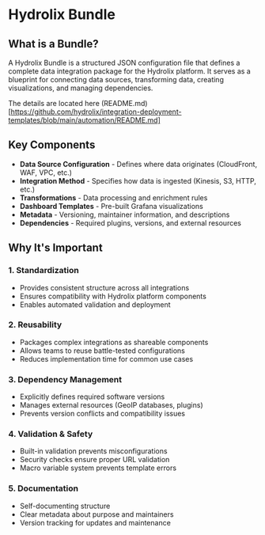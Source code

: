 # Hydrolix Bundle

## What is a Bundle?

A Hydrolix Bundle is a structured JSON configuration file that defines a complete data integration package for the Hydrolix platform.
It serves as a blueprint for connecting data sources, transforming data, creating visualizations, and managing dependencies.

The details are located here (README.md)[https://github.com/hydrolix/integration-deployment-templates/blob/main/automation/README.md]

## Key Components

- **Data Source Configuration** - Defines where data originates (CloudFront, WAF, VPC, etc.)
- **Integration Method** - Specifies how data is ingested (Kinesis, S3, HTTP, etc.)
- **Transformations** - Data processing and enrichment rules
- **Dashboard Templates** - Pre-built Grafana visualizations
- **Metadata** - Versioning, maintainer information, and descriptions
- **Dependencies** - Required plugins, versions, and external resources

## Why It's Important

### 1. **Standardization**
- Provides consistent structure across all integrations
- Ensures compatibility with Hydrolix platform components
- Enables automated validation and deployment

### 2. **Reusability** 
- Packages complex integrations as shareable components
- Allows teams to reuse battle-tested configurations
- Reduces implementation time for common use cases

### 3. **Dependency Management**
- Explicitly defines required software versions
- Manages external resources (GeoIP databases, plugins)
- Prevents version conflicts and compatibility issues

### 4. **Validation & Safety**
- Built-in validation prevents misconfigurations
- Security checks ensure proper URL validation
- Macro variable system prevents template errors

### 5. **Documentation**
- Self-documenting structure
- Clear metadata about purpose and maintainers
- Version tracking for updates and maintenance


